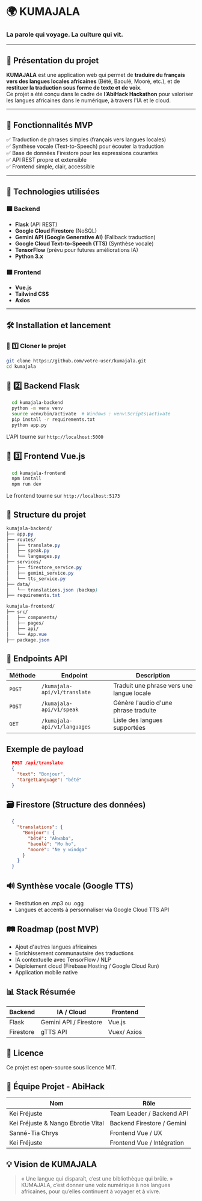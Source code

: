 # 🌍 KUMAJALA
### La parole qui voyage. La culture qui vit.

---

## 📝 Présentation du projet
**KUMAJALA** est une application web qui permet de **traduire du français vers des langues locales africaines** (Bété, Baoulé, Mooré, etc.), et de **restituer la traduction sous forme de texte et de voix**.  
Ce projet a été conçu dans le cadre de **l’AbiHack Hackathon** pour valoriser les langues africaines dans le numérique, à travers l'IA et le cloud.

---

## 🚩 Fonctionnalités MVP
✅ Traduction de phrases simples (français vers langues locales)  
✅ Synthèse vocale (Text-to-Speech) pour écouter la traduction  
✅ Base de données Firestore pour les expressions courantes  
✅ API REST propre et extensible  
✅ Frontend simple, clair, accessible

---

## 🔧 Technologies utilisées

### 🟦 Backend
- **Flask** (API REST)
- **Google Cloud Firestore** (NoSQL)
- **Gemini API (Google Generative AI)** (Fallback traduction)
- **Google Cloud Text-to-Speech (TTS)** (Synthèse vocale)
- **TensorFlow** (prévu pour futures améliorations IA)
- **Python 3.x**

### 🟩 Frontend
- **Vue.js**
- **Tailwind CSS**
- **Axios**

---

## 🛠️ Installation et lancement

### 🔹 1️⃣ Cloner le projet
```bash
git clone https://github.com/votre-user/kumajala.git
cd kumajala
```

## 🔹 2️⃣ Backend Flask

```bash
  cd kumajala-backend
  python -m venv venv
  source venv/bin/activate  # Windows : venv\Scripts\activate
  pip install -r requirements.txt
  python app.py
```
L'API tourne sur `http://localhost:5000`

## 🔹 3️⃣ Frontend Vue.js

```bash
  cd kumajala-frontend
  npm install
  npm run dev
```

Le frontend tourne sur `http://localhost:5173`

## 📂 Structure du projet

```css
kumajala-backend/
├── app.py
├── routes/
│   ├── translate.py
│   ├── speak.py
│   └── languages.py
├── services/
│   ├── firestore_service.py
│   ├── gemini_service.py
│   └── tts_service.py
├── data/
│   └── translations.json (backup)
├── requirements.txt

kumajala-frontend/
├── src/
│   ├── components/
│   ├── pages/
│   ├── api/
│   └── App.vue
├── package.json
```

## 🚀 Endpoints API

| Méthode | Endpoint         | Description                               |
| ------- | ---------------- | ----------------------------------------- |
| `POST`  | `/kumajala-api/v1/translate` | Traduit une phrase vers une langue locale |
| `POST`  | `/kumajala-api/v1/speak`     | Génère l'audio d'une phrase traduite      |
| `GET`   | `/kumajala-api/v1/languages` | Liste des langues supportées              |

## Exemple de payload

```json
  POST /api/translate
  {
    "text": "Bonjour",
    "targetLanguage": "bété"
  }
```

## 🗃️ Firestore (Structure des données)

```json
  {
    "translations": {
      "Bonjour": {
        "bété": "Akwaba",
        "baoulé": "Mo ho",
        "mooré": "Ne y windga"
      }
    }
  }
```

## 🔊 Synthèse vocale (Google TTS)

- Restitution en .mp3 ou .ogg
- Langues et accents à personnaliser via Google Cloud TTS API

## 🛤️ Roadmap (post MVP)

- Ajout d'autres langues africaines
- Enrichissement communautaire des traductions
- IA contextuelle avec TensorFlow / NLP
- Déploiement cloud (Firebase Hosting / Google Cloud Run)
- Application mobile native

## 📊 Stack Résumée

| Backend   | IA / Cloud             | Frontend     |
| --------- | ---------------------- | ------------ |
| Flask     | Gemini API / Firestore | Vue.js       |
| Firestore | gTTS API         | Vuex/ Axios |

## 📜 Licence

Ce projet est open-source sous licence MIT.

## 🤝 Équipe Projet - AbiHack

| Nom       | Rôle                       |
| ----------| -------------------------- |
|Kei Fréjuste| Team Leader / Backend API  |
|Kei Fréjuste & Nango Ebrotie Vital| Backend Firestore / Gemini |
|Sanné-Tia Chrys| Frontend Vue / UX          |
|Kei Fréjuste | Frontend Vue / Intégration |

## 💡 Vision de KUMAJALA

> « Une langue qui disparaît, c’est une bibliothèque qui brûle. »
> KUMAJALA, c’est donner une voix numérique à nos langues africaines, pour qu’elles continuent à voyager et à vivre.
